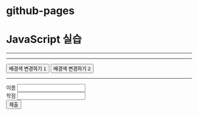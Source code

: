 # github-pages
<!DOCTYPE html>
<html>
<head>
<meta charset="utf-8">
<title>20235511_이수경</title>
</head>
<body>
<h1> JavaScript 실습 </h1>
<hr>
<script>
let a = 3, b = 5;
document.write(a+b +"<br>");
b = "5";
document.write(a+b+"<br>");

for(let size=10; size<=35; size+=5) { // 5씩 증가
document.write("<div ");
document.write("onmouseover = \"this.style.color='red'\" ");
document.write("onmouseout = \"this.style.color='black'\" ");
document.write("style='font-size:" + size + "px'>");
document.write(size + "px");
document.write("</div>");
}
</script>
<hr>
<button onclick="bgColorChange_m()">배경색 변경하기 1</button>
<button id="button" onclick="bgColorChange_a()">배경색 변경하기
2</button><br>
<script>
let now = new Date();
document.write("현재 시간 : " + now.toLocaleString() + "<br>");

document.write("<div id=\"div\" style=\"color:green\"></div>");
let div = document.getElementById("div"); 
let button = document.getElementById("button");
button.addEventListener("click", bubble, false);
document.body.addEventListener("click", bubble, false); 
document.body.addEventListener("click", capture, true); 

function capture(e) {
        let obj = e.currentTarget; 
        let tagName = obj.tagName; 
        div.innerHTML += "<br>capture 단계 : " + tagName + " 태그 ";
}
function bubble(e) {
        let obj = e.currentTarget; 
        let tagName = obj.tagName; 
        div.innerHTML += "<br>bubble 단계 : " + tagName + " 태그 ";
}


function bgColorChange_m() {
       let input = prompt("RGB 값을 입력하세요 (예 : 255, 255, 255) : ");
       let color = input.split(",");
       let bgColor = "rgb(" + color[0] + "," + color[1] + "," + color[2] + ")";
       let b = document.getElementById("main");
       b.style.background = bgColor;
}
function bgColorChange_a() {
       alert("배경색을 임의로 변경합니다");
       let x = Math.floor(Math.random()*255);
       let y = Math.floor(Math.random()*255);
       let z = Math.floor(Math.random()*255);
       let bgColor = "rgb(" + x + "," + y + "," + z + ")";
       let b = document.getElementById("main");
       b.style.background = bgColor;
}
</script>
<hr>
<form>
         이름 <input type ="text" id = "name" name = "text"><br>
         학점 <input type ="text" id = "grade" name = "text"><br>
         <button type="button" onclick="process()">제출</button>
</form>
<script>
function process(){
        let name = document.getElementById("name");
        let grade = document.getElementById("grade");
        let obj = document.getElementById("main");

        let newDIV = document.createElement("div");
        newDIV.innerHTML = name.value;
        newDIV.setAttribute("id", "myDiv");
        if(grade.value == "A"){
                newDIV.style.backgroundColor = "green";
                newDIV.innerHTML += " 적격 판정"
        }else{
               newDIV.style.backgroundColor = "red";
               newDIV.innerHTML += " 부적격 판정"
        }
        newDIV.onclick = function() {
                let p = this.parentElement;
                p.removeChild(this);
        }
        obj.appendChild(newDIV);
}
</script>
</body>
</html>

